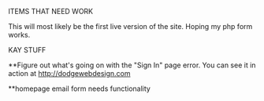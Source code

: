 ITEMS THAT NEED WORK

This will most likely be the first live version of the site. Hoping my php form works.

KAY STUFF

**Figure out what's going on with the "Sign In" page error. You can see it in action at http://dodgewebdesign.com

**homepage email form needs functionality